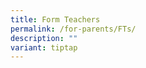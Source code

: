 ```yaml
---
title: Form Teachers
permalink: /for-parents/FTs/
description: ""
variant: tiptap
---
```

<p></p>
<p></p>
<p></p>
<p></p>
<p></p>
<p></p>